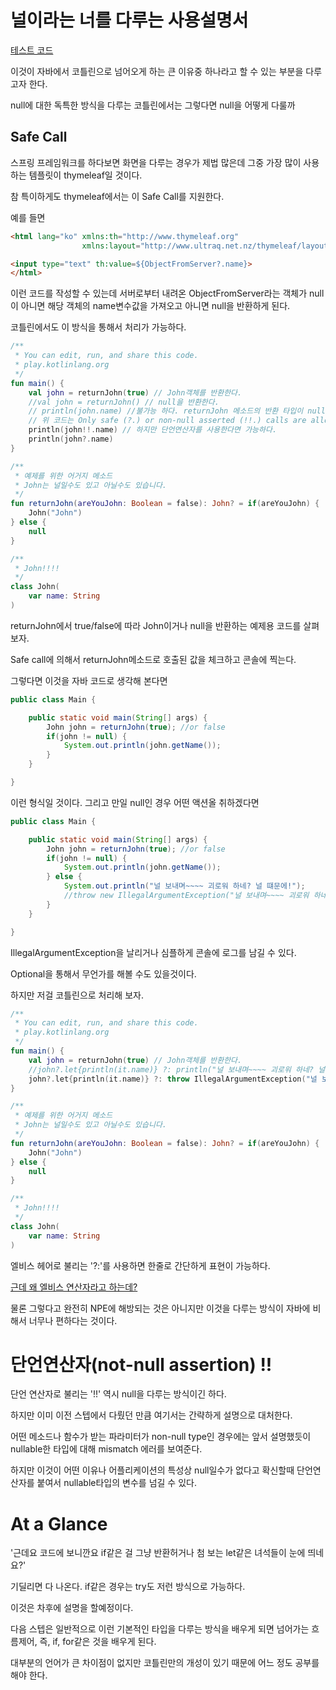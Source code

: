 # 널이라는 너를 다루는 사용설명서

[테스트 코드](https://github.com/basquiat78/kotlin-basic-for-you/blob/main/code/nullsafehandle/kotlin/NullSafeHandle.kt)

이것이 자바에서 코틀린으로 넘어오게 하는 큰 이유중 하나라고 할 수 있는 부분을 다루고자 한다.

null에 대한 독특한 방식을 다루는 코틀린에서는 그렇다면 null을 어떻게 다룰까

## Safe Call
스프링 프레임워크를 하다보면 화면을 다루는 경우가 제법 많은데 그중 가장 많이 사용하는 템플릿이 thymeleaf일 것이다.

참 특이하게도 thymeleaf에서는 이 Safe Call를 지원한다.

예를 들면

```html
<html lang="ko" xmlns:th="http://www.thymeleaf.org"
                xmlns:layout="http://www.ultraq.net.nz/thymeleaf/layout">

<input type="text" th:value=${ObjectFromServer?.name}>
</html>
```
이런 코드를 작성할 수 있는데 서버로부터 내려온 ObjectFromServer라는 객체가 null이 아니면 해당 객체의 name변수값을 가져오고 아니면 null을 반환하게 된다.

코틀린에서도 이 방식을 통해서 처리가 가능하다.

```Kotlin
/**
 * You can edit, run, and share this code.
 * play.kotlinlang.org
 */
fun main() {
    val john = returnJohn(true) // John객체를 반환한다.
    //val john = returnJohn() // null을 반환한다.
    // println(john.name) //불가능 하다. returnJohn 메소드의 반환 타입이 nullable 타입이기 때문이다. 
    // 위 코드는 Only safe (?.) or non-null asserted (!!.) calls are allowed on a nullable receiver of type John?가 뜰것이다.
    println(john!!.name) // 하지만 단언연산자를 사용한다면 가능하다.
    println(john?.name)
}

/**
 * 예제를 위한 어거지 메소드
 * John는 널일수도 있고 아닐수도 있습니다.
 */
fun returnJohn(areYouJohn: Boolean = false): John? = if(areYouJohn) {
    John("John")
} else {
    null
}

/**
 * John!!!!
 */
class John(
    var name: String
)
```

returnJohn에서 true/false에 따라 John이거나 null을 반환하는 예제용 코드를 살펴보자.

Safe call에 의해서 returnJohn메소드로 호출된 값을 체크하고 콘솔에 찍는다.      

그렇다면 이것을 자바 코드로 생각해 본다면


```java
public class Main {

    public static void main(String[] args) {
        John john = returnJohn(true); //or false
        if(john != null) {
            System.out.println(john.getName());
        }
    }

}

```
이런 형식일 것이다. 그리고 만일 null인 경우 어떤 액션올 취하겠다면

```java
public class Main {

    public static void main(String[] args) {
        John john = returnJohn(true); //or false
        if(john != null) {
            System.out.println(john.getName());
        } else {
            System.out.println("널 보내며~~~~ 괴로워 하네? 널 떄문에!");
            //throw new IllegalArgumentException("널 보내며~~~~ 괴로워 하네? 널 떄문에!");
        }
    }

}

```
IllegalArgumentException을 날리거나 심플하게 콘솔에 로그를 남길 수 있다.       

Optional을 통해서 무언가를 해볼 수도 있을것이다.      

하지만 저걸 코틀린으로 처리해 보자.

```Kotlin
/**
 * You can edit, run, and share this code.
 * play.kotlinlang.org
 */
fun main() {
    val john = returnJohn(true) // John객체를 반환한다.
    //john?.let{println(it.name)} ?: println("널 보내며~~~~ 괴로워 하네? 널 떄문에!")
    john?.let{println(it.name)} ?: throw IllegalArgumentException("널 보내며~~~~ 괴로워 하네? 널 떄문에!")
}

/**
 * 예제를 위한 어거지 메소드
 * John는 널일수도 있고 아닐수도 있습니다.
 */
fun returnJohn(areYouJohn: Boolean = false): John? = if(areYouJohn) {
    John("John")
} else {
    null
}

/**
 * John!!!!
 */
class John(
    var name: String
)

```
엘비스 헤어로 불리는 '?:'를 사용하면 한줄로 간단하게 표현이 가능하다.        

[근데 왜 엘비스 연산자라고 하는데?](https://github.com/basquiat78/WHYNOTINJAVAELVISOPERATOR)         

물론 그렇다고 완전히 NPE에 해방되는 것은 아니지만 이것을 다루는 방식이 자바에 비해서 너무나 편하다는 것이다.        

# 단언연산자(not-null assertion) !!

단언 연산자로 불리는 '!!' 역시 null을 다루는 방식이긴 하다.        

하지만 이미 이전 스텝에서 다뤘던 만큼 여기서는 간략하게 설명으로 대처한다.       

어떤 메소드나 함수가 받는 파라미터가 non-null type인 경우에는 앞서 설명했듯이 nullable한 타입에 대해 mismatch 에러를 보여준다.      

하지만 이것이 어떤 이유나 어플리케이션의 특성상 null일수가 없다고 확신할때 단언연산자를 붙여서 nullable타입의 변수를 넘길 수 있다.             

# At a Glance

'근데요 코드에 보니깐요 if같은 걸 그냥 반환허거나 첨 보는 let같은 녀석들이 눈에 띄네요?'         

기딜리면 다 나온다. if같은 경우는 try도 저런 방식으로 가능하다.      

이것은 차후에 설명을 할예정이다.      

다음 스텝은 일반적으로 이런 기본적인 타입을 다루는 방식을 배우게 되면 넘어가는 흐름제어, 즉, if, for같은 것을 배우게 된다.       

대부분의 언어가 큰 차이점이 없지만 코틀린만의 개성이 있기 때문에 어느 정도 공부를 해야 한다.        